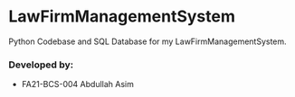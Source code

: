 # LawFirmManagementSystem
Python Codebase and SQL Database for my LawFirmManagementSystem.
### Developed by:
- FA21-BCS-004 Abdullah Asim
